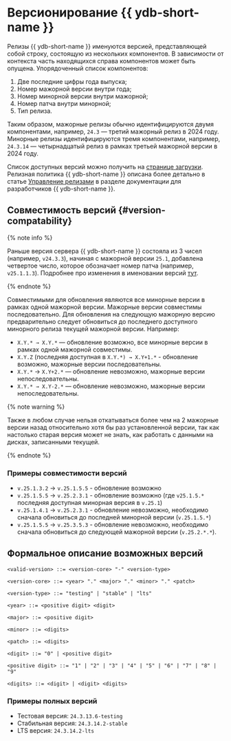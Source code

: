 # Версионирование {{ ydb-short-name }}

Релизы {{ ydb-short-name }} именуются версией, представляющей собой строку, состоящую из нескольких компонентов. В зависимости от контекста часть находящихся справа компонентов может быть опущена. Упорядоченный список компонентов:

1. Две последние цифры года выпуска;
2. Номер мажорной версии внутри года;
3. Номер минорной версии внутри мажорной;
4. Номер патча внутри минорной;
5. Тип релиза.

Таким образом, мажорные релизы обычно идентифицируются двумя компонентами, например, `24.3` — третий мажорный релиз в 2024 году. Минорные релизы идентифицируются тремя компонентами, например, `24.3.14` — четырнадцатый релиз в рамках третьей мажорной версии в 2024 году.

Список доступных версий можно получить на [странице загрузки](../../downloads/index.md). Релизная политика {{ ydb-short-name }} описана более детально в статье [Управление релизами](../../contributor/manage-releases.md) в разделе документации для разработчиков {{ ydb-short-name }}.

## Совместимость версий {#version-compatability}

{% note info %}

Раньше версия сервера {{ ydb-short-name }} состояла из 3 чисел (например, `v24.3.3`), начиная с мажорной версии `25.1`, добавлена четвертое число, которое обозначает номер патча (например, `v25.1.1.3`). Подробнее про изменения в именовании версий [тут](../../contributor/manage-releases.md).

{% endnote %}

Совместимыми для обновления являются все минорные версии в рамках одной мажорной версии. Мажорные версии совместимы последовательно. Для обновления на следующую мажорную версию предварительно следует обновиться до последнего доступного минорного релиза текущей мажорной версии. Например:

* `X.Y.* → X.Y.*` — обновление возможно, все минорные версии в рамках одной мажорной совместимы.
* `X.Y.Z` (последняя доступная в `X.Y.*) → X.Y+1.*` - обновление возможно, мажорные версии последовательны.
* `X.Y.*` → `X.Y+2.*` — обновление невозможно, мажорные версии непоследовательны.
* `X.Y.* → X.Y-2.*` — обновление невозможно, мажорные версии непоследовательны.

{% note warning %}

Также в любом случае нельзя откатываться более чем на 2 мажорные версии назад относительно хотя бы раз установленной версии, так как настолько старая версия может не знать, как работать с данными на дисках, записанными текущей.

{% endnote %}

### Примеры совместимости версий

* `v.25.1.3.2`  ->  `v.25.1.5.5` - обновление возможно
* `v.25.1.5.5`  ->  `v.25.2.3.1` - обновление возможно (где `v25.1.5.*` последняя доступная минорная версия в `v.25.1`)
* `v.25.1.4.1`  ->  `v.25.2.3.1` - обновление невозможно, необходимо сначала обновиться до последней минорной версии (`v.25.1.5.*`)
* `v.25.1.5.5`  ->  `v.25.3.5.3` - обновление невозможно, необходимо сначала обновиться до следующей мажорной версии (`v.25.2.*.*`).

## Формальное описание возможных версий

```bnf
<valid-version> ::= <version-core> "-" <version-type>

<version-core> ::= <year> "." <major> "." <minor> "." <patch>

<version-type> ::= "testing" | "stable" | "lts"

<year> ::= <positive digit> <digit>

<major> ::= <positive digit>

<minor> ::= <digits>

<patch> ::= <digits>

<digit> ::= "0" | <positive digit>

<positive digit> ::= "1" | "2" | "3" | "4" | "5" | "6" | "7" | "8" | "9"

<digits> ::= <digit> | <digit> <digits>
```

### Примеры полных версий

* Тестовая версия: `24.3.13.6-testing`
* Стабильная версия: `24.3.14.2-stable`
* LTS версия: `24.3.14.2-lts`
